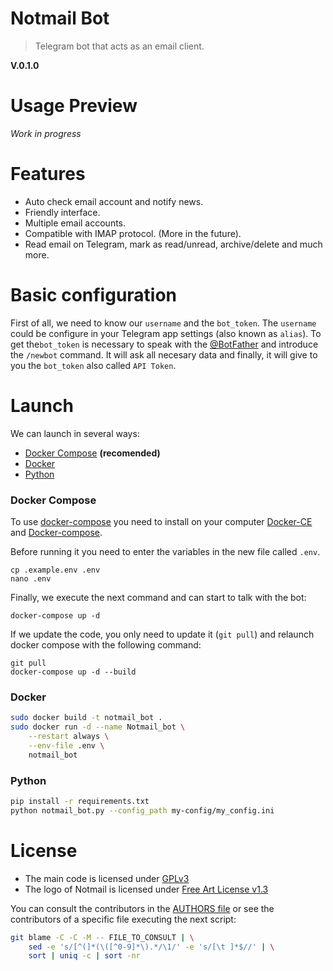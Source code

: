 # Notmail Bot
> Telegram bot that acts as an email client.

**V.0.1.0**

# Usage Preview
_Work in progress_

# Features

- Auto check email account and notify news.
- Friendly interface.
- Multiple email accounts.
- Compatible with IMAP protocol. (More in the future).
- Read email on Telegram, mark as read/unread, archive/delete and much more.

# Basic configuration
First of all, we need to know our `username` and the `bot_token`. The `username` could be configure in your Telegram app settings (also known as `alias`). To get the`bot_token` is necessary to speak with the [@BotFather](https://telegram.me/BotFather) and introduce the `/newbot` command. It will ask all necesary data and finally, it will give to you the `bot_token` also called `API Token`.

# Launch
We can launch in several ways:
- [Docker Compose](./README.md#docker-compose) **(recomended)**
- [Docker](./README.md#docker)
- [Python](./README.md#python)

### Docker Compose
To use [docker-compose](https://docs.docker.com/compose/overview/) you need to install on your computer [Docker-CE](https://docs.docker.com/) and [Docker-compose](https://docs.docker.com/compose/install/). 

Before running it you need to enter the variables in the new file called `.env`.

```
cp .example.env .env
nano .env
```

Finally, we execute the next command and can start to talk with the bot:

```
docker-compose up -d
```

If we update the code, you only need to update it (`git pull`) and relaunch docker compose with the following command:

```
git pull
docker-compose up -d --build
```

### Docker

```bash
sudo docker build -t notmail_bot .
sudo docker run -d --name Notmail_bot \
    --restart always \
    --env-file .env \
    notmail_bot
```


### Python
```bash
pip install -r requirements.txt
python notmail_bot.py --config_path my-config/my_config.ini
```


# License
- The main code is licensed under [GPLv3](./LICENSE)
- The logo of Notmail is licensed under [Free Art License v1.3](./img/notmailbotLogoLicense.txt)

You can consult the contributors in the [AUTHORS file](./AUTHORS) or see the contributors of a specific file executing the next script:
```bash
git blame -C -C -M -- FILE_TO_CONSULT | \
    sed -e 's/[^(]*(\([^0-9]*\).*/\1/' -e 's/[\t ]*$//' | \
    sort | uniq -c | sort -nr
```
